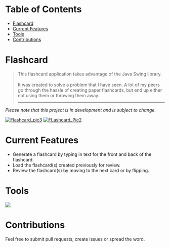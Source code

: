 # Table of Contents
* [Flashcard](#flashcard)
* [Current Features](#current-features)
* [Tools](#tools)
* [Contributions](#contributions)

# <a name="flashcard"></a> Flashcard
> This flashcard application takes advantage of the Java Swing library.
<br><br>
It was created to solve a problem that I have seen. A lot of my peers go through the hassle of creating paper flashcards, but end up either not using them or throwing them away. 
> <hr>
*Please note that this project is in development and is subject to change.*

<a href="https://imgbb.com/"><img src="https://i.ibb.co/FJtNLd0/Flashcard-pic3.png" alt="Flashcard_pic3" border="0"></a>
<a href="https://imgbb.com/"><img src="https://i.ibb.co/m8XBSvh/FLashcard-Pic2.png" alt="FLashcard_Pic2" border="0"></a>

# <a name="current-features"></a> Current Features
 * Generate a flashcard by typing in text for the front and back of the flashcard.
 * Load the flashcard(s) created previously for review.
 * Review the flashcard(s) by moving to the next card or by flipping.

# <a name="tools"></a> Tools
 <a href="https://github.com/Kawonz/flashcard"><img src="https://forthebadge.com/images/badges/made-with-java.svg"></a>

# <a name="contributions"></a> Contributions
Feel free to submit pull requests, create issues or spread the word.
